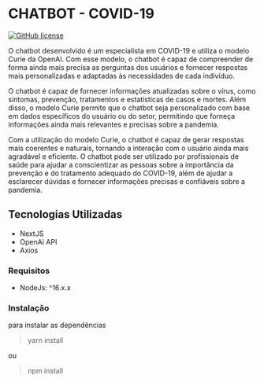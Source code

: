 # CHATBOT - COVID-19

[![GitHub license](https://img.shields.io/github/license/sgalvao/covid-chatbot.svg)](https://github.com/sgalvao/covid-chatbot/LICENSE)

O chatbot desenvolvido é um especialista em COVID-19 e utiliza o modelo Curie da OpenAI. Com esse modelo, o chatbot é capaz de compreender de forma ainda mais precisa as perguntas dos usuários e fornecer respostas mais personalizadas e adaptadas às necessidades de cada indivíduo.

O chatbot é capaz de fornecer informações atualizadas sobre o vírus, como sintomas, prevenção, tratamentos e estatísticas de casos e mortes. Além disso, o modelo Curie permite que o chatbot seja personalizado com base em dados específicos do usuário ou do setor, permitindo que forneça informações ainda mais relevantes e precisas sobre a pandemia.

Com a utilização do modelo Curie, o chatbot é capaz de gerar respostas mais coerentes e naturais, tornando a interação com o usuário ainda mais agradável e eficiente. O chatbot pode ser utilizado por profissionais de saúde para ajudar a conscientizar as pessoas sobre a importância da prevenção e do tratamento adequado do COVID-19, além de ajudar a esclarecer dúvidas e fornecer informações precisas e confiáveis sobre a pandemia.

## Tecnologias Utilizadas

- NextJS
- OpenAi API
- Axios

### Requisitos

- NodeJs: ^16.x.x

### Instalação

para instalar as dependências

> yarn install

ou

> npm install
